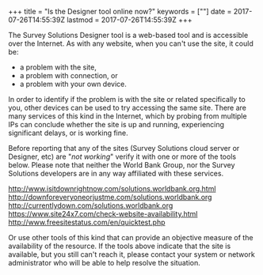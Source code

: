 +++
title = "Is the Designer tool online now?"
keywords = [""]
date = 2017-07-26T14:55:39Z
lastmod = 2017-07-26T14:55:39Z
+++

The Survey Solutions Designer tool is a web-based tool and is accessible
over the Internet. As with any website, when you can't use the site, it
could be:

-   a problem with the site,
-   a problem with connection, or
-   a problem with your own device.

In order to identify if the problem is with the site or related
specifically to you, other devices can be used to try accessing the same
site. There are many services of this kind in the Internet, which by
probing from multiple IPs can conclude whether the site is up and
running, experiencing significant delays, or is working fine.  
  
Before reporting that any of the sites (Survey Solutions cloud server or
Designer, etc) are "*not working*" verify it with one or more of the
tools below. Please note that neither the World Bank Group, nor the
Survey Solutions developers are in any way affiliated with these
services.  
  
<http://www.isitdownrightnow.com/solutions.worldbank.org.html>  
<http://downforeveryoneorjustme.com/solutions.worldbank.org>  
<http://currentlydown.com/solutions.worldbank.org>  
<https://www.site24x7.com/check-website-availability.html>  
<http://www.freesitestatus.com/en/quicktest.php>  
  
Or use other tools of this kind that can provide an objective measure of
the availability of the resource. If the tools above indicate that the
site is available, but you still can't reach it, please contact your
system or network administrator who will be able to help resolve the
situation.
